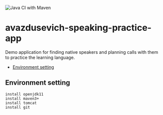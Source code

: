 ![Java CI with Maven](https://github.com/lehansun/avazdusevich-speaking-practice/actions/workflows/maven.yml/badge.svg)

# avazdusevich-speaking-practice-app

Demo application for finding native speakers and planning calls with them
to practice the learning language.
+ [Environment setting](#Environment-setting)
## Environment setting
```
install openjdk11
install maven3+
install tomcat
install git
```

